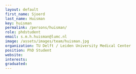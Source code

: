 ```yaml
---
layout: default
first_name: Sjoerd
last_name: Huisman
key: huisman
permalink: /persons/huisman/
role: phdstudent
email: s.m.h.huisman@lumc.nl
image: /assets/images/team/huisman.jpg
organization: TU Delft / Leiden University Medical Center
position: PhD Student
website:
interests:
graduated:
---
```

